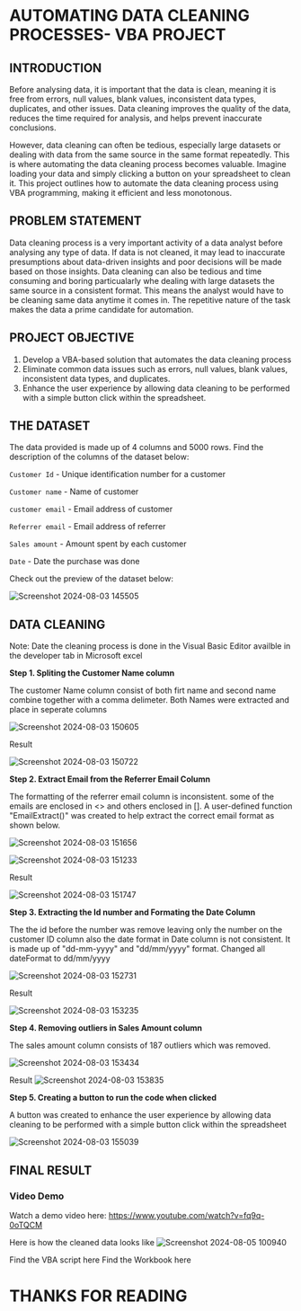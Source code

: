 # AUTOMATING DATA CLEANING PROCESSES- VBA PROJECT

## INTRODUCTION

Before analysing data, it is important that the data is clean, meaning it is free from errors, null values, blank values, inconsistent data types, duplicates, and other issues. 
Data cleaning improves the quality of the data, reduces the time required for analysis, and helps prevent inaccurate conclusions.

  However, data cleaning can often be tedious, especially large datasets or dealing with data from the same source in the same format repeatedly. This is where automating the data cleaning process becomes valuable.
Imagine loading your data and simply clicking a button on your spreadsheet to clean it. 
This project outlines how to automate the data cleaning process using VBA programming, making it efficient and less monotonous.

## PROBLEM STATEMENT
Data cleaning process is a very important activity of a data analyst before analysing any type of data. If data is not cleaned, it may lead to inaccurate presumptions about data-driven insights and poor decisions will be made based on those insights.
Data cleaning can also be tedious and time consuming and boring particualarly whe dealing with large datasets the same source in a consistent format. This means the analyst would have to be cleaning same data anytime it comes in.
The repetitive nature of the task makes the data a prime candidate for automation. 

## PROJECT OBJECTIVE

1. Develop a VBA-based solution that automates the data cleaning process
2. Eliminate common data issues such as errors, null values, blank values, inconsistent data types, and duplicates.
3. Enhance the user experience by allowing data cleaning to be performed with a simple button click within the spreadsheet.

## THE DATASET

The data provided is made up of 4 columns and 5000 rows.
Find the description of the columns of the dataset below: 

`Customer Id` - Unique identification number for a customer

`Customer name` - Name of customer

`customer email` - Email address of customer

`Referrer email` - Email address of referrer

`Sales amount` - Amount spent by each customer

`Date` - Date the purchase was done

Check out the preview of the dataset below: 

![Screenshot 2024-08-03 145505](https://github.com/user-attachments/assets/2f66d218-2b68-40b4-8c46-5f50c41d9c6b)


## DATA CLEANING
Note: Date the cleaning process is done in the Visual Basic Editor availble in the developer tab in Microsoft excel

**Step 1.  Spliting the Customer Name column**

The customer Name column consist of both firt name and second name combine together with a comma delimeter. Both Names were extracted and place in seperate columns

![Screenshot 2024-08-03 150605](https://github.com/user-attachments/assets/9e7d4007-2dfe-4c7e-bf81-2d3ed6310de3)

Result

![Screenshot 2024-08-03 150722](https://github.com/user-attachments/assets/101c4fff-54ab-49e5-aeff-835c2c8bb175)


**Step 2.  Extract Email from the Referrer Email Column**

The formatting of the referrer email column is inconsistent.
some of the emails are enclosed in <> and others enclosed in []. A user-defined function "EmailExtract()" was created to help extract the correct email format as shown below. 

![Screenshot 2024-08-03 151656](https://github.com/user-attachments/assets/29596369-b0e1-44b8-afad-808dcdcdeb98)


![Screenshot 2024-08-03 151233](https://github.com/user-attachments/assets/6a5b962f-b1cc-4ab7-8916-2e0f6c4f053a)

Result

![Screenshot 2024-08-03 151747](https://github.com/user-attachments/assets/27cc0ed6-ce4c-4790-9b93-f18015fee845)

**Step 3.  Extracting the Id number and Formating the Date Column**

The the id before the number was remove leaving only the number on the customer ID column also
the date format in Date column is not consistent. It is made up of "dd-mm-yyyy" and "dd/mm/yyyy" format. Changed all dateFormat to dd/mm/yyyy

![Screenshot 2024-08-03 152731](https://github.com/user-attachments/assets/37c9fd30-f2b2-472a-918f-d6a3a85f877c)

Result

![Screenshot 2024-08-03 153235](https://github.com/user-attachments/assets/146798b1-f2f3-44aa-afc4-18d0f4d6b811)

**Step 4.  Removing outliers in Sales Amount column**

The sales amount column consists of 187 outliers which was removed. 

![Screenshot 2024-08-03 153434](https://github.com/user-attachments/assets/cd3bdbb6-8031-4a30-a9dd-c7b7119de70f)


Result
![Screenshot 2024-08-03 153835](https://github.com/user-attachments/assets/fe2ef971-6a8e-45f8-88d5-53a117d1b79e)

**Step 5.  Creating a button to run the code when clicked**

A button was created to enhance the user experience by allowing data cleaning to be performed with a simple button click within the spreadsheet

![Screenshot 2024-08-03 155039](https://github.com/user-attachments/assets/5b6a93dd-5047-4e13-8641-7140a4b774d6)

## FINAL RESULT

### Video Demo
Watch a demo video here: https://www.youtube.com/watch?v=fq9q-0oTQCM

Here is how the cleaned data looks like
![Screenshot 2024-08-05 100940](https://github.com/user-attachments/assets/754859cf-f1f0-4fa6-a5ec-0e36522f76e2)

Find the VBA script here
Find the Workbook here 

# THANKS FOR READING 
















